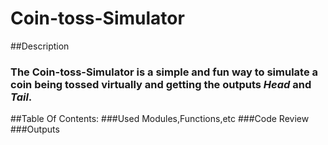 # Coin-toss-Simulator
##Description
### The Coin-toss-Simulator is a simple and fun way to simulate a coin being tossed virtually and getting the outputs *Head* and *Tail*.

##Table Of Contents:
###Used Modules,Functions,etc
###Code Review 
###Outputs


